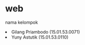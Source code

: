 # web
nama kelompok <br>
<li>Gilang Priambodo (15.01.53.0071)</li>
<li>Yuny Astutik (15.01.53.0110)</li>
